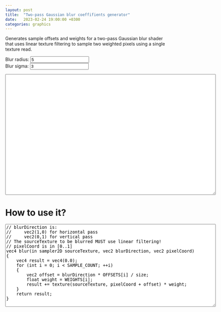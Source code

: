 ```yaml
---
layout: post
title:  "Two-pass Gaussian blur coeffifients generator"
date:   2023-02-24 19:00:00 +0300
categories: graphics
---
```


<style>
.input-error{
  outline: 2px solid red;
}
</style>

Generates sample offsets and weights for a two-pass Gaussian blur shader that uses linear texture filtering to sample two weighted pixels using a single texture read.

<form>
<label for="radius">Blur radius:</label>
<input id="radius" value="5">
<br>
<label for="sigma">Blur sigma:</label>
<input id="sigma" value="3">
</form>

<textarea id="result" cols="80" rows="25" readonly></textarea>

<script defer>

function isNonNegativeInteger(text)
{
    return (text == "") || (!isNaN(text) && !isNaN(parseFloat(text)) && ((parseFloat(text) % 1) == 0) && ((+text) >= 0));
}

function isNonNegativeFloat(text)
{
    return (text == "") || (!isNaN(text) && !isNaN(parseFloat(text)) && ((+text) >= 0));
}

// From https://stackoverflow.com/a/469362/2315602
function setInputFilter(textbox, inputFilter, errMsg) {
  [ "input", "keydown", "keyup", "mousedown", "mouseup", "select", "contextmenu", "drop", "focusout" ].forEach(function(event) {
    textbox.addEventListener(event, function(e) {
      if (inputFilter(this.value)) {
        // Accepted value.
        if ([ "keydown", "mousedown", "focusout" ].indexOf(e.type) >= 0){
          this.classList.remove("input-error");
          this.setCustomValidity("");
        }

        this.oldValue = this.value;
        this.oldSelectionStart = this.selectionStart;
        this.oldSelectionEnd = this.selectionEnd;
      }
      else if (this.hasOwnProperty("oldValue")) {
        // Rejected value: restore the previous one.
        this.classList.add("input-error");
        this.setCustomValidity(errMsg);
        this.reportValidity();
        this.value = this.oldValue;
        this.setSelectionRange(this.oldSelectionStart, this.oldSelectionEnd);
      }
      else {
        // Rejected value: nothing to restore.
        this.value = "";
      }
    });
  });
}

var radiusInput = document.getElementById("radius");
var sigmaInput = document.getElementById("sigma");
var resultTextArea = document.getElementById('result');

setInputFilter(radiusInput, isNonNegativeInteger, "Must be a nonnegative integer");
setInputFilter(sigmaInput, isNonNegativeFloat, "Must be a nonnegative floating-point");

function update()
{
    if (radiusInput.value == "") return;
    if (sigmaInput.value == "") return;

    const radius = parseInt(radiusInput.value);
    const sigma = parseFloat(sigmaInput.value);

    var weights = [];
    let sumWeights = 0.0;
    for (let i = -radius; i <= radius; i++)
    {
        const w = Math.exp(- i * i / sigma / sigma);
        sumWeights += w;
        weights.push(w);
    }

    for (let i in weights)
        weights[i] /= sumWeights;

    var offsets = [];
    var newWeights = [];

    for (let i = -radius; i <= radius; i += 2)
    {
        if (i == radius)
        {
            offsets.push(i);
            newWeights.push(weights[i + radius]);
        }
        else
        {
            const w0 = weights[i + radius + 0];
            const w1 = weights[i + radius + 1];

            offsets.push(i + w1 / (w0 + w1));
            newWeights.push(w0 + w1);
        }
    }

    let result = "";

    result += `const int SAMPLE_COUNT = ${radius + 1};\n\n`;

    result += `const float OFFSETS[${radius + 1}] = float[${radius + 1}](\n`;
    for (let i in offsets)
    {
        if (i > 0)
            result += ",\n";
        result += "    ";
        result += offsets[i];
    }
    result += "\n);\n\n";

    result += `const float WEIGHTS[${radius + 1}] = float[${radius + 1}](\n`;
    for (let i in newWeights)
    {
        if (i > 0)
            result += ",\n";
        result += "    ";
        result += newWeights[i];
    }
    result += "\n);\n\n";

    resultTextArea.value = result;

    const rows = result.split(/\n/).length;
    resultTextArea.rows = rows;
}

update();

radiusInput.oninput = update;
sigmaInput.oninput = update;

</script>

# How to use it?

<textarea id="example" cols="80" rows="17" readonly>
// blurDirection is:
//     vec2(1,0) for horizontal pass
//     vec2(0,1) for vertical pass
// The sourceTexture to be blurred MUST use linear filtering!
// pixelCoord is in [0..1]
vec4 blur(in sampler2D sourceTexture, vec2 blurDirection, vec2 pixelCoord)
{
    vec4 result = vec4(0.0);
    for (int i = 0; i < SAMPLE_COUNT; ++i)
    {
        vec2 offset = blurDirection * OFFSETS[i] / size;
        float weight = WEIGHTS[i];
        result += texture(sourceTexture, pixelCoord + offset) * weight;
    }
    return result;
}
</textarea>